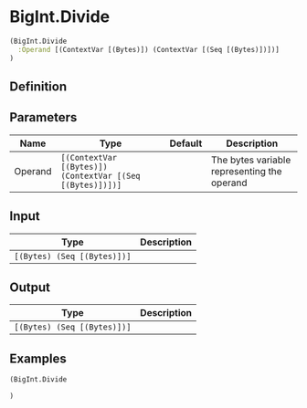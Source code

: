 # BigInt.Divide

```clojure
(BigInt.Divide
  :Operand [(ContextVar [(Bytes)]) (ContextVar [(Seq [(Bytes)])])]
)
```

## Definition


## Parameters
| Name | Type | Default | Description |
|------|------|---------|-------------|
| Operand | `[(ContextVar [(Bytes)]) (ContextVar [(Seq [(Bytes)])])]` |  | The bytes variable representing the operand |


## Input
| Type | Description |
|------|-------------|
| `[(Bytes) (Seq [(Bytes)])]` |  |


## Output
| Type | Description |
|------|-------------|
| `[(Bytes) (Seq [(Bytes)])]` |  |


## Examples

```clojure
(BigInt.Divide

)
```

